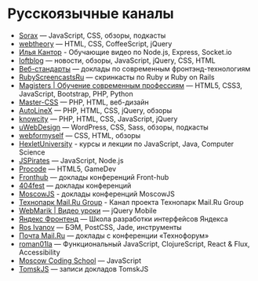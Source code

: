 # Русскоязычные каналы
* [Sorax](http://www.youtube.com/user/ArtSorax) — JavaScript, CSS, обзоры, подкасты
* [webtheory](http://www.youtube.com/user/WebTheory) — HTML, CSS, CoffeeScript, jQuery
* [Илья Кантор](https://www.youtube.com/user/iliakan/) - Обучающие видео по Node.js, Express, Socket.io
* [loftblog](https://www.youtube.com/channel/UCIIt69f5D44s2cdb9vXQNzA) — новости, обзоры, JavaScript, jQuery, CSS, HTML
* [Веб-стандарты](http://www.youtube.com/user/wstdays) — доклады по современным фронтэнд-технологиям
* [RubyScreencastsRu](http://www.youtube.com/user/RubyScreencastsRu) — скринкасты по Ruby и Ruby on Rails
* [Magisters | Обучение современным профессиям](http://www.youtube.com/user/WebMagistersRu) — HTML5, CSS3, JavaScript, Bootstrap, PHP, Python
* [Master-CSS](http://www.youtube.com/user/TheSWAT727) — PHP, HTML, веб-дизайн
* [AutoLineX](http://www.youtube.com/user/IllyaLoshek) — PHP, HTML, CSS, jQuery, обзоры
* [knowcity](http://www.youtube.com/user/ecroFeGushKa) — PHP, HTML, CSS, JavaScript, jQuery
* [uWebDesign](http://www.youtube.com/user/uwebdesign) — WordPress, CSS, Sass, обзоры, подкасты
* [webformyself](http://www.youtube.com/channel/UCGuhp4lpQvK94ZC5kuOZbjA) — CSS, HTML, обзоры
* [HexletUniversity](https://www.youtube.com/user/HexletUniversity) - курсы и лекции по JavaScript, Java, Computer Science
* [JSPirates](http://www.youtube.com/channel/UCoQvColVafC905L1wyqfjcg) — JavaScript, Node.js
* [Procode](http://www.youtube.com/user/easygamedev) — HTML5, GameDev
* [Fronthub](http://www.youtube.com/channel/UComo38nPQVCnkZFadQ9uc2A) — доклады конференций Front-hub
* [404fest](https://www.youtube.com/user/404fest) — доклады конференций
* [MoscowJS](https://www.youtube.com/channel/UCIo6TsJzLVRGbRZxKzoNeFQ) - доклады конференций MoscowJS
* [Технопарк Mail.Ru Group](http://www.youtube.com/user/TPMGTU) - Канал проекта Технопарк Mail.Ru Group
* [WebMarik | Видео уроки](http://www.youtube.com/user/jquerymobilerussia) — jQuery Mobile
* [Яндекс Фронтенд](https://www.youtube.com/channel/UCMtlICYxr6Dz_PG9_SVqRYQ) — Школа разработки интерфейсов Яндекса
* [Ros Ivanov](http://www.youtube.com/channel/UC-_16EgYOzinLxegLrTMkTA) — БЭМ, PostCSS, Jade, инструменты
* [Почта Mail.Ru](http://www.youtube.com/user/mailruvideo) — доклады с конференции «Технофорум»
* [roman01la](https://www.youtube.com/user/roman01la) — Функциональный JavaScript, ClojureScript, React & Flux, Accessibility
* [Moscow Coding School](https://www.youtube.com/channel/UC7AIp8rb_SF6c97GRxpOXGg) — JavaScript
* [TomskJS](https://www.youtube.com/channel/UCwgCp5l9a4bux4VE0S9CCLQ) — записи докладов TomskJS
